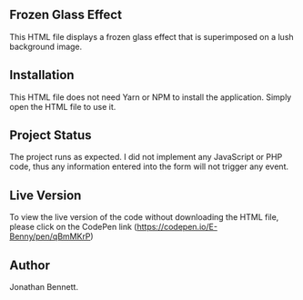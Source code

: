 ## Frozen Glass Effect
This HTML file displays a frozen glass effect that is superimposed on a lush background image.

## Installation
This HTML file does not need Yarn or NPM to install the application. Simply open the HTML file to use it.

## Project Status
The project runs as expected. I did not implement any JavaScript or PHP code, thus any information entered into the form will not trigger any event.

## Live Version
To view the live version of the code without downloading the HTML file, please click on the CodePen link (https://codepen.io/E-Benny/pen/qBmMKrP)

## Author
Jonathan Bennett.